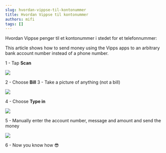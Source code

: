 ```yaml
---
slug: hvordan-vippse-til-kontonummer
title: Hvordan Vippse til kontonummer
authors: mifi
tags: []
---
```

Hvordan Vippse penger til et kontonummer i stedet for et telefonnummer:

This article shows how to send money using the Vipps apps to an arbitrary bank account number instead of a phone number.

<!--truncate-->

1 - Tap **Scan**

![](https://static.mifi.no/uploads/IMG_3190.jpg)

2 - Choose **Bill**
3 - Take a picture of anything (not a bill)

![](https://static.mifi.no/uploads/IMG_3191.jpg)

4 - Choose **Type in**

![](https://static.mifi.no/uploads/IMG_3192.jpg)

5 - Manually enter the account number, message and amount and send the money

![](https://static.mifi.no/uploads/IMG_3193.jpg)

6 - Now you know how 😎
